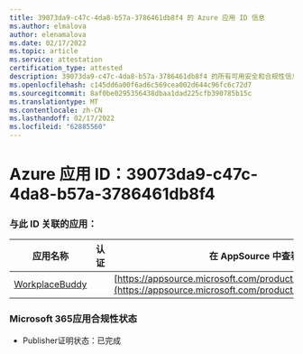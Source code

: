 ```yaml
---
title: 39073da9-c47c-4da8-b57a-3786461db8f4 的 Azure 应用 ID 信息
ms.author: elmalova
author: elenamalova
ms.date: 02/17/2022
ms.topic: article
ms.service: attestation
certification_type: attested
description: 39073da9-c47c-4da8-b57a-3786461db8f4 的所有可用安全和合规性信息。
ms.openlocfilehash: c145dd6a00f6ad6c569cea002d644c96fc6c72d7
ms.sourcegitcommit: 8af0be0295356438dbaa1dad225cfb390785b15c
ms.translationtype: MT
ms.contentlocale: zh-CN
ms.lasthandoff: 02/17/2022
ms.locfileid: "62885560"
---
```

# <a name="azure-app-id-39073da9-c47c-4da8-b57a-3786461db8f4"></a>Azure 应用 ID：39073da9-c47c-4da8-b57a-3786461db8f4


### <a name="apps-associated-with-this-id"></a>与此 ID 关联的应用：
| **应用名称** | **认证** | **在 AppSource 中查看** |
|--------------|---------------|-----------------------|
| [WorkplaceBuddy](https://docs.microsoft.com/microsoft-365-app-certification/forward/WA200001238) |  | [https://appsource.microsoft.com/product/office/WA200001238](https://appsource.microsoft.com/product/office/WA200001238) |

### <a name="microsoft-365-app-compliance-status"></a>Microsoft 365应用合规性状态
- Publisher证明状态：已完成
